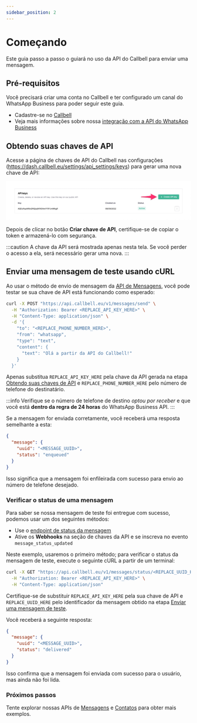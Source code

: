 ```yaml
---
sidebar_position: 2
---
```


# Começando

Este guia passo a passo o guiará no uso da API do Callbell para enviar uma mensagem.

## Pré-requisitos

Você precisará criar uma conta no Callbell e ter configurado um canal do WhatsApp Business para poder seguir este guia.

- Cadastre-se no [Callbell](https://dash.callbell.eu/users/sign_up)
- Veja mais informações sobre nossa [integração com a API do WhatsApp Business](https://callbellsupport.zendesk.com/hc/en-us/articles/360007805898-How-to-integrate-WhatsApp-into-Callbell-through-the-WhatsApp-Business-APIs)

## Obtendo suas chaves de API

Acesse a página de chaves de API do Callbell nas configurações (https://dash.callbell.eu/settings/api_settings/keys) para gerar uma nova chave de API:

![create_api_key](./assets/create_api_key_1.jpg)

Depois de clicar no botão **Criar chave de API**, certifique-se de copiar o token e armazená-lo com segurança.

:::caution
A chave da API será mostrada apenas nesta tela. Se você perder o acesso a ela, será necessário gerar uma nova.
:::

## Enviar uma mensagem de teste usando cURL

Ao usar o método de envio de mensagem da [API de Mensagens](/api/reference/messages_api/post_send_messages.md), você pode testar se sua chave de API está funcionando como esperado:

```bash
curl -X POST "https://api.callbell.eu/v1/messages/send" \
  -H "Authorization: Bearer <REPLACE_API_KEY_HERE>" \
  -H "Content-Type: application/json" \
  -d '{
    "to": "<REPLACE_PHONE_NUMBER_HERE>",
    "from": "whatsapp",
    "type": "text",
    "content": {
      "text": "Olá a partir da API do Callbell!"
    }
  }'
```

Apenas substitua `REPLACE_API_KEY_HERE` pela chave da API gerada na etapa [Obtendo suas chaves de API](#obtendo-suas-chaves-de-api) e `REPLACE_PHONE_NUMBER_HERE` pelo número de telefone do destinatário.

:::info
Verifique se o número de telefone de destino _optou por receber_ e que você está **dentro da regra de 24 horas** do WhatsApp Business API.
:::

Se a mensagem for enviada corretamente, você receberá uma resposta semelhante a esta:

```json
{
  "message": {
    "uuid": "<MESSAGE_UUID>",
    "status": "enqueued"
  }
}
```

Isso significa que a mensagem foi enfileirada com sucesso para envio ao número de telefone desejado.

### Verificar o status de uma mensagem

Para saber se nossa mensagem de teste foi entregue com sucesso, podemos usar um dos seguintes métodos:

- Use o [endpoint de status da mensagem](api/reference/messages_api/get_message_status.md)
- Ative os **Webhooks** na seção de chaves da API e se inscreva no evento `message_status_updated`

Neste exemplo, usaremos o primeiro método; para verificar o status da mensagem de teste, execute o seguinte cURL a partir de um terminal:

```bash
curl -X GET "https://api.callbell.eu/v1/messages/status/<REPLACE_UUID_HERE>" \
  -H "Authorization: Bearer <REPLACE_API_KEY_HERE>" \
  -H "Content-Type: application/json"
```

Certifique-se de substituir `REPLACE_API_KEY_HERE` pela sua chave de API e `REPLACE_UUID_HERE` pelo identificador da mensagem obtido na etapa [Enviar uma mensagem de teste](#enviar-uma-mensagem-de-teste-usando-curl).

Você receberá a seguinte resposta:

```json
{
  "message": {
    "uuid": "<MESSAGE_UUID>",
    "status": "delivered"
  }
}
```

Isso confirma que a mensagem foi enviada com sucesso para o usuário, mas ainda não foi lida.

### Próximos passos

Tente explorar nossas APIs de [Mensagens](/api/reference/messages_api/introduction.md) e [Contatos](/api/reference/contacts_api/introduction.md) para obter mais exemplos.